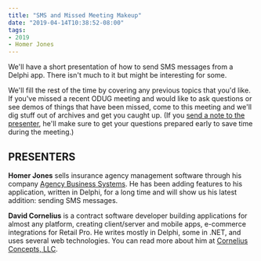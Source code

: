 ```yaml
---
title: "SMS and Missed Meeting Makeup"
date: "2019-04-14T10:38:52-08:00"
tags:
- 2019
- Homer Jones
---
```


We'll have a short presentation of how to send SMS messages from a Delphi app. There isn't much to it but might be interesting for some.

We'll fill the rest of the time by covering any previous topics that you'd like. If you've missed a recent ODUG meeting and would like to ask questions or see demos of things that have been missed, come to this meeting and we'll dig stuff out of archives and get you caught up.  (If you [send a note to the presenter](https://corneliusconcepts.com/contact), he'll make sure to get your questions prepared early to save time during the meeting.)

## PRESENTERS ##

**Homer Jones** sells insurance agency management software through his company [Agency Business Systems](http://agencybusys.com). He has been adding features to his application, written in Delphi, for a long time and will show us his latest addition: sending SMS messages.

**David Cornelius** is a contract software developer building applications for almost any platform, creating client/server and mobile apps, e-commerce integrations for Retail Pro. He writes mostly in Delphi, some in .NET, and uses several web technologies. You can read more about him at [Cornelius Concepts, LLC](https://corneliusconcepts.com).
